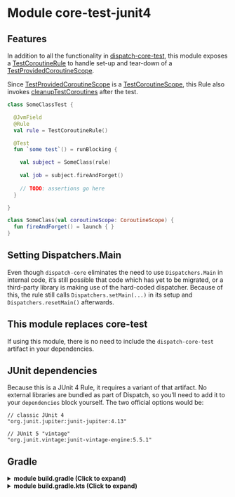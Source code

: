 # Module core-test-junit4

## Features

In addition to all the functionality in [dispatch-core-test][dispatch_core_test_readme], this module exposes a [TestCoroutineRule][testCoroutineRule] to handle set-up and tear-down of a [TestProvidedCoroutineScope][testProvidedCoroutineScope].

Since [TestProvidedCoroutineScope][testProvidedCoroutineScope] is a [TestCoroutineScope][testCoroutineScope], this Rule also invokes [cleanupTestCoroutines][cleanupTestCoroutines] after the test.

```kotlin
class SomeClassTest {

  @JvmField
  @Rule
  val rule = TestCoroutineRule()

  @Test
  fun `some test`() = runBlocking {

    val subject = SomeClass(rule)
  
    val job = subject.fireAndForget()
    
    // TODO: assertions go here
  }

}

class SomeClass(val coroutineScope: CoroutineScope) {
  fun fireAndForget() = launch { }
}
```

## Setting Dispatchers.Main

Even though `dispatch-core` eliminates the need to use `Dispatchers.Main` in internal code, it’s still possible that code which has yet to be migrated, or a third-party library is making use of the hard-coded dispatcher.  Because of this, the rule still calls `Dispatchers.setMain(...)` in its setup and `Dispatchers.resetMain()` afterwards.

## This module replaces core-test

If using this module, there is no need to include the `dispatch-core-test` artifact in your dependencies.

## JUnit dependencies

Because this is a JUnit 4 Rule, it requires a variant of that artifact.  No external libraries are bundled as part of Dispatch, so you’ll need to add it to your `dependencies` block yourself.  The two official options would be:

```
// classic JUnit 4
"org.junit.jupiter:junit-jupiter:4.13"

// JUnit 5 "vintage"
"org.junit.vintage:junit-vintage-engine:5.5.1"
```



## Gradle

<details>
<summary>
<b>module build.gradle (Click to expand)</b>
</summary>

```groovy
repositories {
  mavenCentral()
}

dependencies {
	
	def coroutines_version = "1.3.3"
	def dispatch_version = "1.0.0-beta03"

	// core
	implementation "org.jetbrains.kotlinx:kotlinx-coroutines-core:$coroutines_version"
	implementation "org.jetbrains.kotlinx:kotlinx-coroutines-android:$coroutines_version"
	implementation "com.rickbusarow.dispatch:dispatch-core:$dispatch_version"

	// the junit4 artifact also provides the dispatch-core-test artifact
	testImplementation "com.rickbusarow.dispatch:dispatch-core-test-junit4:$dispatch_version"
	testImplementation "org.jetbrains.kotlinx:kotlinx-coroutines-test:$coroutines_version"
}
```
</details>


<details>
<summary>
<b>module build.gradle.kts (Click to expand)</b>
</summary>

``` kotlin
repositories {
  mavenCentral()
}

dependencies {
	
	val coroutinesVersion = "1.3.3"
	val dispatchVersion = "1.0.0-beta03"

	// core
	implementation("org.jetbrains.kotlinx:kotlinx-coroutines-core:$coroutinesVersion")
	implementation("org.jetbrains.kotlinx:kotlinx-coroutines-android:$coroutinesVersion")
	implementation("com.rickbusarow.dispatch:dispatch-core:$dispatchVersion")

	// the junit4 artifact also provides the dispatch-core-test artifact
	testImplementation("com.rickbusarow.dispatch:dispatch-core-test-junit4:$dispatchVersion")
	testImplementation("org.jetbrains.kotlinx:kotlinx-coroutines-test:$coroutinesVersion")
}
```

</details>

[dispatch_core_test_readme]: /kdoc/core-test/dispatch.core.text/index.md
[testCoroutineRule]: /kdoc/core-test-junit4/dispatch.core.test/-test-coroutine-rule
[testProvidedCoroutineScope]: /kdoc/core-test/dispatch.core.test/-test-provided-coroutine-scope
[testCoroutineScope]: https://kotlin.github.io/kotlinx.coroutines/kotlinx-coroutines-test/kotlinx.coroutines.test/-test-coroutine-scope/
[cleanupTestCoroutines]: https://kotlin.github.io/kotlinx.coroutines/kotlinx-coroutines-test/kotlinx.coroutines.test/-test-coroutine-scope/cleanup-test-coroutines.html

